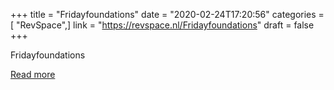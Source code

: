 +++
title = "Fridayfoundations"
date = "2020-02-24T17:20:56"
categories = [ "RevSpace",]
link = "https://revspace.nl/Fridayfoundations"
draft = false
+++

<div class="mw-content-ltr mw-parser-output" dir="ltr" lang="en-GB"><p><a class="mw-selflink selflink">Fridayfoundations</a>
</p></div>

[Read more](https://revspace.nl/Fridayfoundations)